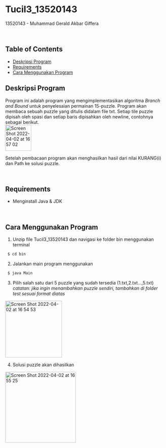 # Tucil3_13520143
13520143 - Muhammad Gerald Akbar Giffera

<br>

## Table of Contents
- [Deskripsi Program](#desc)
- [Requirements](#req)
- [Cara Menggunakan Program](#use)

## Deskripsi Program<a name = "desc"></a>
Program ini adalah program yang mengimplementasikan algoritma *Branch and Bound* untuk penyelesaian permainan 15-puzzle. Program akan membaca sebuah puzzle yang ditulis didalam file txt. Setiap tile puzzle dipisah oleh spasi dan setiap baris dipisahkan oleh newline, contohnya sebagai berikut. <br>
<img width="82" alt="Screen Shot 2022-04-02 at 16 57 02" src="https://user-images.githubusercontent.com/69229629/161377971-8f93869d-4686-4592-bfa6-fd6a2568027d.png">

Setelah pembacaan program akan menghasilkan hasil dari nilai KURANG(i) dan Path ke solusi puzzle. 

<br>

## Requirements<a name="req"></a>
- Menginstall Java & JDK

<br>

## Cara Menggunakan Program <a name="use"></a>
1. Unzip file Tucil3_13520143 dan navigasi ke folder bin menggunakan terminal
```sh
 $ cd bin
```
2. Jalankan main program menggunakan
```sh
 $ java Main
```
3. Pilih salah satu dari 5 puzzle yang sudah tersedia (1.txt,2.txt...,5.txt) <br>
   *catatan: jika ingin menambahkan puzzle sendiri, tambahkan di folder test sesuai format diatas*
<img width="179" alt="Screen Shot 2022-04-02 at 16 54 53" src="https://user-images.githubusercontent.com/69229629/161377889-8dae9d46-677e-4d9d-af6f-5d6bd304f9dd.png">

4. Solusi puzzle akan dihasilkan 
<img width="223" alt="Screen Shot 2022-04-02 at 16 55 25" src="https://user-images.githubusercontent.com/69229629/161377903-f07687a1-0a83-49f2-8ffc-4827b6d72fb5.png">
